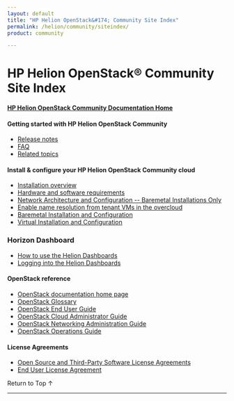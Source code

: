 ```yaml
---
layout: default
title: "HP Helion OpenStack&#174; Community Site Index"
permalink: /helion/community/siteindex/
product: community

---
```

<!--PUBLISHED-->

<script>

function PageRefresh {
onLoad="window.refresh"
}

PageRefresh();

</script>

<!--
<p style="font-size: small;"> <a href="/helion/">&#9664; PREV</a> | <a href="/helion/">&#9650; UP</a> | NEXT &#9654; </p>
-->

# HP Helion OpenStack&#174; Community Site Index

#### [HP Helion OpenStack Community Documentation Home](/helion/community)

#### Getting started with HP Helion OpenStack Community

* [Release notes](/helion/community/release-notes/) 
* [FAQ](/helion/community/faq/)  
* [Related topics](/helion/community/related-links/)

#### Install &amp; configure your HP Helion OpenStack Community cloud

* [Installation overview](/helion/community/install-overview/)
* [Hardware and software requirements](/helion/community/hwsw-requirements/)
* [Network Architecture and Configuration -- Baremetal Installations Only](/helion/community/network-requirements/)
* [Enable name resolution from tenant VMs in the overcloud](/helion/community/name-resolution/)
* [Baremetal Installation and Configuration](#/helion/community/install/)
* [Virtual Installation and Configuration](#/helion/community/install-virtual/)

### Horizon Dashboard

* [How to use the Helion Dashboards](/helion/community/dashboard/how-works/)
* [Logging into the Helion Dashboards](/helion/community/dashboard/login/)

#### OpenStack reference
 
* [OpenStack documentation home page](http://docs.openstack.org/)
* [OpenStack Glossary](http://docs.openstack.org/glossary/content/glossary.html)
* [OpenStack End User Guide](http://docs.openstack.org/user-guide/content/index.html)
* [OpenStack Cloud Administrator Guide](http://docs.openstack.org/trunk/openstack-compute/admin/content/index.html)
* [OpenStack Networking Administration Guide](http://docs.openstack.org/trunk/openstack-network/admin/content/index.html)
* [OpenStack Operations Guide](http://docs.openstack.org/trunk/openstack-ops/content/index.html)
 
#### License Agreements

* [Open Source and Third-Party Software License Agreements](/helion/community/3rd-party-license-agreements/)
* [End User License Agreement](/helion/community/eula/)

 <a href="#top" style="padding:14px 0px 14px 0px; text-decoration: none;"> Return to Top &#8593; </a>

----
 
